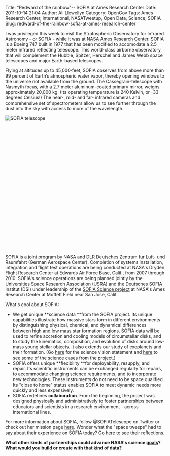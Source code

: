 Title: "Redward of the rainbow"-- SOFIA at Ames Research Center
Date: 2011-10-14 21:04
Author: Ali Llewellyn
Category: OpenGov
Tags: Ames Research Center, international, NASATweetup, Open Data, Science, SOFIA
Slug: redward-of-the-rainbow-sofia-at-ames-research-center

I was privileged this week to visit the Stratospheric Observatory for
Infrared Astronomy - or SOFIA - while it was at [NASA Ames Research
Center][]. SOFIA is a Boeing 747 built in 1977 that has been modified to
accomodate a 2.5 meter infrared reflecting telescope. This world-class
airborne observatory that will complement the Hubble, Spitzer, Herschel
and James Webb space telescopes and major Earth-based telescopes.

Flying at altitudes up to 45,000‐feet, SOFIA observes from above more
than 99 percent of Earth’s atmospheric water vapor, thereby opening
windows to the universe not available from the ground. The
Cassegrain-telescope with Nasmyth focus, with a 2.7 meter
aluminum-coated primary mirror, weighs approximately 20,000 kg. (Its
operating temperature is 240 Kelvin, or -33 degrees Celsius!) The near-,
mid- and far- infrared cameras and comprehensive set of
spectrometers allow us to see further through the dust into the sky with
access to more of the wavelength.

![SOFIA telescope][]

 

 

 

 

 

 

 

 

 

 

 

 

 

SOFIA is a joint program by NASA and DLR Deutsches Zentrum fur Luft- und
Raumfahrt (German Aerospace Center). Completion of systems installation,
integration and flight test operations are being conducted at NASA's
Dryden Flight Research Center at Edwards Air Force Base, Calif., from
2007 through 2010. SOFIA's science operations are being planned jointly
by the Universities Space Research Association (USRA) and the Deutsches
SOFIA Institut (DSI) under leadership of the [SOFIA Science project][]
at NASA's Ames Research Center at Moffett Field near San Jose, Calif.

What's cool about SOFIA:

-   We get unique **science data **from the SOFIA project. Its unique
    capabilities illustrate how massive stars form in different
    environments by distinguishing physical, chemical, and dynamical
    differences between high and low mass star formation regions. SOFIA
    data will be used to refine accretion and cooling models of
    circumstellar disks, and to study the kinematics, composition, and
    evolution of disks around low‐mass young stellar objects. It also
    extends our study of exoplanets and their formation. (Go [here][]
    for the science vision statement and [here][1] to see some of the
    science cases from the project.)
-   SOFIA offers unique **flexibility **for deployability, resupply, and
    repair. Its scientific instruments can be exchanged regularly for
    repairs, to accommodate changing science requirements, and to
    incorporate new technologies. These instruments do not need to be
    space qualified. Its "close to home" status enables SOFIA to meet
    dynamic needs more quickly and less expensively.
-   SOFIA redefines **collaboration**. From the beginning, the project
    was designed physically and administratively to foster partnerships
    between educators and scientists in a research environment - across
    international lines.

For more information about SOFIA, follow @SOFIATelescope on Twitter or
check out her mission page [here][2]. Wonder what the "space tweeps" had
to say about their experience on SOFIA today? Go [here][3] to see their
reflections.

**What other kinds of partnerships could advance NASA's science
[goals][]? What would you build or create with that kind of data?**

  [NASA Ames Research Center]: http://www.nasa.gov/centers/ames/home/index.html
  [SOFIA telescope]: http://open.nasa.gov/wp-content/uploads/2011/10/telescope-e1318640260385-991x1024.jpg
    "SOFIA telescope"
  [SOFIA Science project]: http://www.sofia.usra.edu/
  [here]: http://www.sofia.usra.edu/Science/docs/SofiaScienceVision051809-1.pdf
  [1]: http://www.sofia.usra.edu/Science/science_cases/index.html
  [2]: http://www.nasa.gov/mission_pages/SOFIA/page2new_rd.html
  [3]: http://twitter.com/#!/search/realtime/%23NASATweetup%20SOFIA
  [goals]: http://science.nasa.gov/big-questions/
